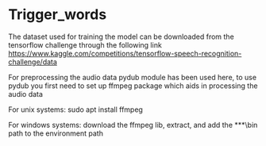 # Trigger_words

The dataset used for training the model can be downloaded from the tensorflow challenge through the following link
https://www.kaggle.com/competitions/tensorflow-speech-recognition-challenge/data


For preprocessing the audio data pydub module has been used here, to use pydub you first need to set up ffmpeg package which aids in processing the audio data

For unix systems: 
sudo apt install ffmpeg

For windows systems: 
download the ffmpeg lib, extract, and add the ***\bin path to the environment path
